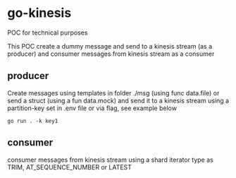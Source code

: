 # go-kinesis

POC for technical purposes

This POC create a dummy message and send to a kinesis stream (as a producer) and consumer messages from kinesis stream as a consumer

## producer

Create messages using templates in folder ./msg (using func data.file) or send a struct (using a fun data.mock) and send it to a kinesis stream using a partition-key set in .env file or via flag, see example below


    go run . -k key1

## consumer

consumer messages from kinesis stream using a shard iterator type as TRIM, AT_SEQUENCE_NUMBER or LATEST